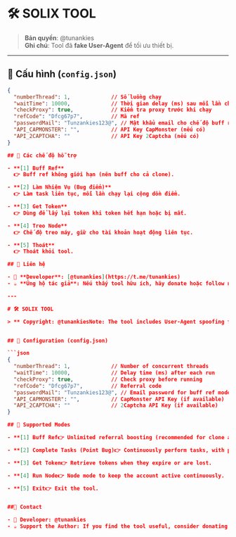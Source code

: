 # 🛠 SOLIX TOOL

> **Bản quyền**: @tunankies  
> **Ghi chú**: Tool đã **fake User-Agent** để tối ưu thiết bị.

---

## 📑 Cấu hình (`config.json`)

```json
{
  "numberThread": 1,             // Số luồng chạy
  "waitTime": 10000,             // Thời gian delay (ms) sau mỗi lần chạy
  "checkProxy": true,            // Kiểm tra proxy trước khi chạy
  "refCode": "Dfcg67p7",         // Mã ref
  "passwordMail": "Tunzankies123@", // Mật khẩu email cho chế độ buff ref
  "API_CAPMONSTER": "",          // API Key CapMonster (nếu có)
  "API_2CAPTCHA": ""             // API Key 2Captcha (nếu có)
}

## 🚀 Các chế độ hỗ trợ

- **[1] Buff Ref**  
  👉 Buff ref không giới hạn (nên buff cho cả clone).

- **[2] Làm Nhiệm Vụ (Bug điểm)**  
  👉 Làm task liên tục, mỗi lần chạy lại cộng dồn điểm.

- **[3] Get Token**  
  👉 Dùng để lấy lại token khi token hết hạn hoặc bị mất.

- **[4] Treo Node**  
  👉 Chế độ treo máy, giữ cho tài khoản hoạt động liên tục.

- **[5] Thoát**  
  👉 Thoát khỏi tool.

## 🔗 Liên hệ

- 📧 **Developer**: [@tunankies](https://t.me/tunankies)
- ☕ **Ủng hộ tác giả**: Nếu thấy tool hữu ích, hãy donate hoặc follow nhé!

---

# 🛠 SOLIX TOOL

> ** Copyright: @tunankiesNote: The tool includes User-Agent spoofing for optimal device emulation.


## 📑 Configuration (config.json)

```json
{
  "numberThread": 1,             // Number of concurrent threads
  "waitTime": 10000,             // Delay time (ms) after each run
  "checkProxy": true,            // Check proxy before running
  "refCode": "Dfcg67p7",         // Referral code
  "passwordMail": "Tunzankies123@", // Email password for buff ref mode
  "API_CAPMONSTER": "",          // CapMonster API Key (if available)
  "API_2CAPTCHA": ""             // 2Captcha API Key (if available)
}

## 🚀 Supported Modes

- **[1] Buff Ref👉 Unlimited referral boosting (recommended for clone accounts).

- **[2] Complete Tasks (Point Bug)👉 Continuously perform tasks, with points accumulating each run.

- **[3] Get Token👉 Retrieve tokens when they expire or are lost.

- **[4] Run Node👉 Node mode to keep the account active continuously.

- **[5] Exit👉 Exit the tool.


##🔗 Contact

- 📧 Developer: @tunankies
- ☕ Support the Author: If you find the tool useful, consider donating or following!


